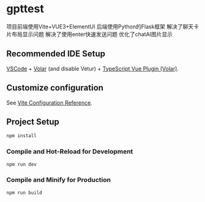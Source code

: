
# gpttest

项目前端使用Vite+VUE3+ElementUI 后端使用Python的Flask框架
解决了聊天卡片布局显示问题
解决了使用enter快速发送问题
优化了chatAI图片显示

## Recommended IDE Setup

[VSCode](https://code.visualstudio.com/) + [Volar](https://marketplace.visualstudio.com/items?itemName=Vue.volar) (and disable Vetur) + [TypeScript Vue Plugin (Volar)](https://marketplace.visualstudio.com/items?itemName=Vue.vscode-typescript-vue-plugin).

## Customize configuration

See [Vite Configuration Reference](https://vitejs.dev/config/).

## Project Setup

```sh
npm install
```

### Compile and Hot-Reload for Development

```sh
npm run dev
```

### Compile and Minify for Production

```sh
npm run build
```
